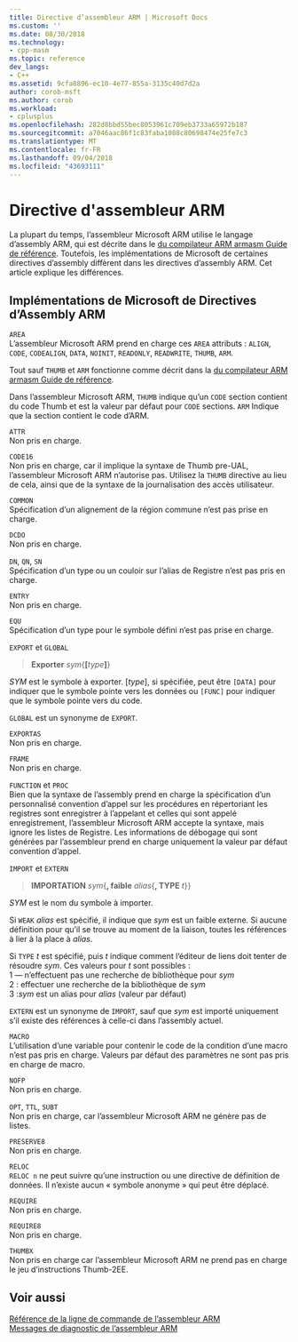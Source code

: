 ```yaml
---
title: Directive d’assembleur ARM | Microsoft Docs
ms.custom: ''
ms.date: 08/30/2018
ms.technology:
- cpp-masm
ms.topic: reference
dev_langs:
- C++
ms.assetid: 9cfa8896-ec10-4e77-855a-3135c40d7d2a
author: corob-msft
ms.author: corob
ms.workload:
- cplusplus
ms.openlocfilehash: 282d8bbd55bec8053961c709eb3733a65972b187
ms.sourcegitcommit: a7046aac86f1c83faba1088c80698474e25fe7c3
ms.translationtype: MT
ms.contentlocale: fr-FR
ms.lasthandoff: 09/04/2018
ms.locfileid: "43693111"
---
```

# <a name="arm-assembler-directives"></a>Directive d'assembleur ARM

La plupart du temps, l’assembleur Microsoft ARM utilise le langage d’assembly ARM, qui est décrite dans le [du compilateur ARM armasm Guide de référence](http://infocenter.arm.com/help/topic/com.arm.doc.dui0802b/index.html). Toutefois, les implémentations de Microsoft de certaines directives d’assembly diffèrent dans les directives d’assembly ARM. Cet article explique les différences.

## <a name="microsoft-implementations-of-arm-assembly-directives"></a>Implémentations de Microsoft de Directives d’Assembly ARM

`AREA`<br/>
L’assembleur Microsoft ARM prend en charge ces `AREA` attributs : `ALIGN`, `CODE`, `CODEALIGN`, `DATA`, `NOINIT`, `READONLY`, `READWRITE`, `THUMB`, `ARM`.

Tout sauf `THUMB` et `ARM` fonctionne comme décrit dans la [du compilateur ARM armasm Guide de référence](http://infocenter.arm.com/help/topic/com.arm.doc.dui0802b/index.html).

Dans l’assembleur Microsoft ARM, `THUMB` indique qu’un `CODE` section contient du code Thumb et est la valeur par défaut pour `CODE` sections.  `ARM` Indique que la section contient le code d’ARM.

`ATTR`<br/>
Non pris en charge.

`CODE16`<br/>
Non pris en charge, car il implique la syntaxe de Thumb pre-UAL, l’assembleur Microsoft ARM n’autorise pas.  Utilisez la `THUMB` directive au lieu de cela, ainsi que de la syntaxe de la journalisation des accès utilisateur.

`COMMON`<br/>
Spécification d’un alignement de la région commune n’est pas prise en charge.

`DCDO`<br/>
Non pris en charge.

`DN`, `QN`, `SN`<br/>
Spécification d’un type ou un couloir sur l’alias de Registre n’est pas pris en charge.

`ENTRY`<br/>
Non pris en charge.

`EQU`<br/>
Spécification d’un type pour le symbole défini n’est pas prise en charge.

`EXPORT` et `GLOBAL`

> **Exporter** <em>sym</em>{**[**<em>type</em>**]**}

*SYM* est le symbole à exporter.  [*type*], si spécifiée, peut être `[DATA]` pour indiquer que le symbole pointe vers les données ou `[FUNC]` pour indiquer que le symbole pointe vers du code.

`GLOBAL` est un synonyme de `EXPORT`.

`EXPORTAS`<br/>
Non pris en charge.

`FRAME`<br/>
Non pris en charge.

`FUNCTION` et `PROC`<br/>
Bien que la syntaxe de l’assembly prend en charge la spécification d’un personnalisé convention d’appel sur les procédures en répertoriant les registres sont enregistrer à l’appelant et celles qui sont appelé enregistrement, l’assembleur Microsoft ARM accepte la syntaxe, mais ignore les listes de Registre.  Les informations de débogage qui sont générées par l’assembleur prend en charge uniquement la valeur par défaut convention d’appel.

`IMPORT` et `EXTERN`

> **IMPORTATION** *sym*{**, faible** *alias*{**, TYPE** *t*}}

*SYM* est le nom du symbole à importer.

Si `WEAK` *alias* est spécifié, il indique que *sym* est un faible externe. Si aucune définition pour qu’il se trouve au moment de la liaison, toutes les références à lier à la place à *alias*.

Si `TYPE` *t* est spécifié, puis *t* indique comment l’éditeur de liens doit tenter de résoudre *sym*.  Ces valeurs pour *t* sont possibles :<br/>
1 — n’effectuent pas une recherche de bibliothèque pour *sym*<br/>
2 : effectuer une recherche de la bibliothèque de *sym*<br/>
3 :*sym* est un alias pour *alias* (valeur par défaut)

`EXTERN` est un synonyme de `IMPORT`, sauf que *sym* est importé uniquement s’il existe des références à celle-ci dans l’assembly actuel.

`MACRO`<br/>
L’utilisation d’une variable pour contenir le code de la condition d’une macro n’est pas pris en charge. Valeurs par défaut des paramètres ne sont pas pris en charge de macro.

`NOFP`<br/>
Non pris en charge.

`OPT`, `TTL`, `SUBT`<br/>
Non pris en charge, car l’assembleur Microsoft ARM ne génère pas de listes.

`PRESERVE8`<br/>
Non pris en charge.

`RELOC`<br/>
`RELOC n` ne peut suivre qu’une instruction ou une directive de définition de données. Il n’existe aucun « symbole anonyme » qui peut être déplacé.

`REQUIRE`<br/>
Non pris en charge.

`REQUIRE8`<br/>
Non pris en charge.

`THUMBX`<br/>
Non pris en charge car l’assembleur Microsoft ARM ne prend pas en charge le jeu d’instructions Thumb-2EE.

## <a name="see-also"></a>Voir aussi

[Référence de la ligne de commande de l’assembleur ARM](../../assembler/arm/arm-assembler-command-line-reference.md)<br/>
[Messages de diagnostic de l’assembleur ARM](../../assembler/arm/arm-assembler-diagnostic-messages.md)<br/>
